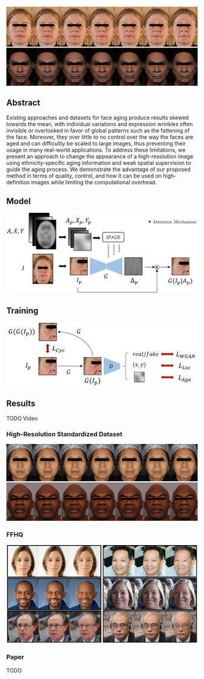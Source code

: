 ![cau2](img/ours_cau2_cropped.jpg)
![ind2](img/ours_ind2_cropped.jpg)


## Abstract

Existing approaches and datasets for face aging produce results skewed towards the mean, with individual variations and expression wrinkles often invisible or overlooked in favor of global patterns such as the fattening of the face. Moreover, they over little to no control over the way the faces are aged and can difficultly be scaled to large images, thus preventing their usage in many real-world applications. To address these limitations, we present an approach to change the appearance of a high-resolution image using ethnicity-specific aging information and weak spatial supervision to guide the aging process. We demonstrate the advantage of our proposed method in terms of quality, control, and how it can be used on high-definition images while limiting the computational overhead.

## Model
![model](img/model_hd.jpg)

## Training
![training](img/training_hd.jpg)


## Results

TODO Video

### High-Resolution Standardized Dataset
![chi1](img/ours_chi1_cropped.jpg)
![afr1](img/ours_afr1_cropped.jpg)

### FFHQ
![ffhq](img/ffhq_block.jpg)

### Paper
TODO